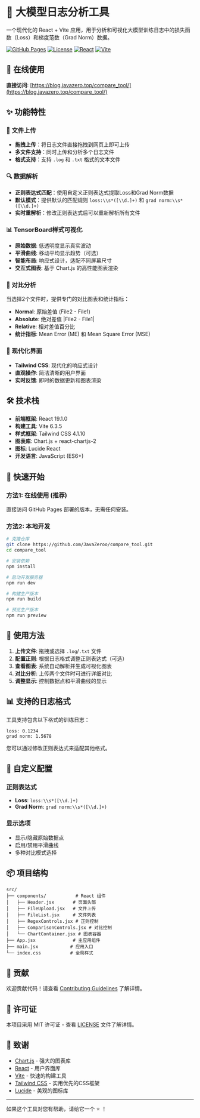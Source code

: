# 🚀 大模型日志分析工具

一个现代化的 React + Vite 应用，用于分析和可视化大模型训练日志中的损失函数（Loss）和梯度范数（Grad Norm）数据。

[![GitHub Pages](https://img.shields.io/badge/GitHub-Pages-green)](https://blog.javazero.top/compare_tool/)
[![License](https://img.shields.io/badge/License-MIT-blue)](#license)
[![React](https://img.shields.io/badge/React-19.1.0-blue)](https://reactjs.org/)
[![Vite](https://img.shields.io/badge/Vite-6.3.5-green)](https://vitejs.dev/)

## 🌟 在线使用

**直接访问**: [https://blog.javazero.top/compare_tool/](https://blog.javazero.top/compare_tool/)

## ✨ 功能特性

### 📁 **文件上传**
- **拖拽上传**：将日志文件直接拖拽到网页上即可上传
- **多文件支持**：同时上传和分析多个日志文件
- **格式支持**：支持 `.log` 和 `.txt` 格式的文本文件

### 🔍 **数据解析**
- **正则表达式匹配**：使用自定义正则表达式提取Loss和Grad Norm数据
- **默认模式**：提供默认的匹配规则 `loss:\\s*([\\d.]+)` 和 `grad norm:\\s*([\\d.]+)`
- **实时重解析**：修改正则表达式后可以重新解析所有文件

### 📊 **TensorBoard样式可视化**
- **原始数据**: 低透明度显示真实波动
- **平滑曲线**: 移动平均显示趋势（可选）
- **智能布局**: 响应式设计，适配不同屏幕尺寸
- **交互式图表**: 基于 Chart.js 的高性能图表渲染

### 🔬 **对比分析**
当选择2个文件时，提供专门的对比图表和统计指标：
- **Normal**: 原始差值 (File2 - File1)
- **Absolute**: 绝对差值 |File2 - File1|
- **Relative**: 相对差值百分比
- **统计指标**: Mean Error (ME) 和 Mean Square Error (MSE)

### 🎨 **现代化界面**
- **Tailwind CSS**: 现代化的响应式设计
- **直观操作**: 简洁清晰的用户界面
- **实时反馈**: 即时的数据更新和图表渲染

## 🛠️ 技术栈

- **前端框架**: React 19.1.0
- **构建工具**: Vite 6.3.5
- **样式框架**: Tailwind CSS 4.1.10
- **图表库**: Chart.js + react-chartjs-2
- **图标**: Lucide React
- **开发语言**: JavaScript (ES6+)

## 🚀 快速开始

### 方法1: 在线使用 (推荐)
直接访问 GitHub Pages 部署的版本，无需任何安装。

### 方法2: 本地开发

```bash
# 克隆仓库
git clone https://github.com/JavaZeroo/compare_tool.git
cd compare_tool

# 安装依赖
npm install

# 启动开发服务器
npm run dev

# 构建生产版本
npm run build

# 预览生产版本
npm run preview
```

## 📝 使用方法

1. **上传文件**: 拖拽或选择 `.log`/`.txt` 文件
2. **配置正则**: 根据日志格式调整正则表达式（可选）
3. **查看图表**: 系统自动解析并生成可视化图表
4. **对比分析**: 上传两个文件时可进行详细对比
5. **调整显示**: 控制数据点和平滑曲线的显示

## 📊 支持的日志格式

工具支持包含以下格式的训练日志：

```
loss: 0.1234
grad norm: 1.5678
```

您可以通过修改正则表达式来适配其他格式。

## 🔧 自定义配置

### 正则表达式
- **Loss**: `loss:\\s*([\\d.]+)` 
- **Grad Norm**: `grad norm:\\s*([\\d.]+)`

### 显示选项
- 显示/隐藏原始数据点
- 启用/禁用平滑曲线
- 多种对比模式选择

## 📦 项目结构

```
src/
├── components/           # React 组件
│   ├── Header.jsx       # 页面头部
│   ├── FileUpload.jsx   # 文件上传
│   ├── FileList.jsx     # 文件列表
│   ├── RegexControls.jsx # 正则控制
│   ├── ComparisonControls.jsx # 对比控制
│   └── ChartContainer.jsx # 图表容器
├── App.jsx              # 主应用组件
├── main.jsx            # 应用入口
└── index.css           # 全局样式
```

## 🤝 贡献

欢迎贡献代码！请查看 [Contributing Guidelines](CONTRIBUTING.md) 了解详情。

## 📄 许可证

本项目采用 MIT 许可证 - 查看 [LICENSE](LICENSE) 文件了解详情。

## 🙏 致谢

- [Chart.js](https://www.chartjs.org/) - 强大的图表库
- [React](https://reactjs.org/) - 用户界面库
- [Vite](https://vitejs.dev/) - 快速的构建工具
- [Tailwind CSS](https://tailwindcss.com/) - 实用优先的CSS框架
- [Lucide](https://lucide.dev/) - 美观的图标库

---

如果这个工具对您有帮助，请给它一个 ⭐ ！
